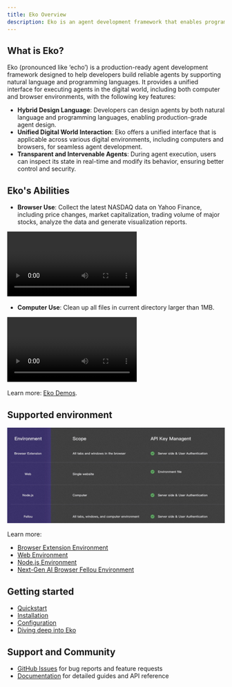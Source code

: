 ```yaml
---
title: Eko Overview
description: Eko is an agent development framework that enables programmatic control of browsers and operating systems through a combination of natural language and traditional programming interfaces.
---
```


## What is Eko?
Eko (pronounced like ‘echo’) is a production-ready agent development framework designed to help developers build reliable agents by supporting natural language and programming languages. It provides a unified interface for executing agents in the digital world, including both computer and browser environments, with the following key features:
- **Hybrid Design Language**: Developers can design agents by both natural language and programming languages, enabling production-grade agent design.
- **Unified Digital World Interaction**: Eko offers a unified interface that is applicable across various digital environments, including computers and browsers, for seamless agent development.
- **Transparent and Intervenable Agents**: During agent execution, users can inspect its state in real-time and modify its behavior, ensuring better control and security.

## Eko's Abilities
- **Browser Use**: Collect the latest NASDAQ data on Yahoo Finance, including price changes, market capitalization, trading volume of major stocks, analyze the data and generate visualization reports.
<video controls>
  <source src="/docs/web_use.mp4" />
</video>

- **Computer Use**: Clean up all files in current directory larger than 1MB.
<video controls>
  <source src="/docs/computer_use.mp4" />
</video>

Learn more: [Eko Demos](https://github.com/FellouAI/eko-demos).

## Supported environment
![ENVS](../assets/envs.png)

Learn more:
- [Browser Extension Environment](/docs/browseruse/browser-extension)
- [Web Environment](/docs/browseruse/browser-web)
- [Node.js Environment](/docs/computeruse/computer-node)
- [Next-Gen AI Browser Fellou Environment](/docs/computeruse/computer-fellou)

## Getting started
- [Quickstart](quickstart)
- [Installation](installation)
- [Configuration](configuration)
- [Diving deep into Eko](dive-deep)

## Support and Community
- [GitHub Issues](https://github.com/FellouAI/eko/issues) for bug reports and feature requests
- [Documentation](https://eko.fellou.ai/docs) for detailed guides and API reference
